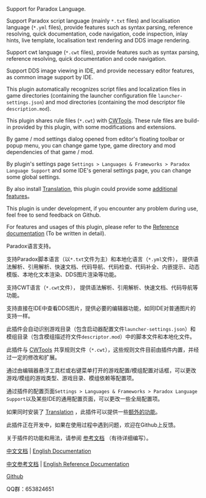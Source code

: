 <p>Support for Paradox Language.</p>
<p>Support Paradox script language (mainly <code>*.txt</code> files) and localisation language (<code>*.yml</code> files),
provide features such as syntax parsing, reference resolving, quick documentation, code navigation, code inspection,
inlay hints, live template,
localisation text rendering and DDS image rendering.</p>
<p>Support cwt language (<code>*.cwt</code> files),
provide features such as syntax parsing, reference resolving, quick documentation and code navigation.</p>
<p>Support DDS image viewing in IDE, and provide necessary editor features, as common image support by IDE.</p>
<p>This plugin automatically recognizes script files and localization files in game directories (containing the launcher configuration file <code>launcher-settings.json</code>) and mod directories (containing the mod descriptor file <code>description.mod</code>).</p>
<p>This plugin shares rule files (<code>*.cwt</code>) with <a href="https://github.com/cwtools/cwtools-vscode">CWTools</a>.
These rule files are build-in provided by this plugin, with some modifications and extensions.</p>
<p>By game / mod settings dialog opened from editor&#39;s floating toolbar or popup menu,
you can change game type, game directory and mod dependencies of that game / mod.</p>
<p>By plugin&#39;s settings page <code>Settings &gt; Languages &amp; Frameworks &gt; Paradox Language Support</code>
and some IDE&#39;s general settings page,
you can change some global settings.</p>
<p>By also install <a href="https://github.com/YiiGuxing/TranslationPlugin">Translation</a>,
this plugin could provide some <a href="https://windea.icu/Paradox-Language-Support/#/end/plugin-integration.md">additional features</a>。</p>
<p>This plugin is under development, if you encounter any problem during use, feel free to send feedback on Github.</p>
<p>For features and usages of this plugin, please refer to the <a href="https://windea.icu/Paradox-Language-Support/#/en/">Reference documentation</a> (To be written in detail).</p>

<p>Paradox语言支持。</p>
<p>支持Paradox脚本语言（以<code>*.txt</code>文件为主）和本地化语言（<code>*.yml</code>文件），
提供语法解析、引用解析、快速文档、代码导航、代码检查、代码补全、内嵌提示、动态模版、本地化文本渲染、DDS图片渲染等功能。</p>
<p>支持CWT语言（<code>*.cwt</code>文件），
提供语法解析、引用解析、快速文档、代码导航等功能。</p>
<p>支持直接在IDE中查看DDS图片，提供必要的编辑器功能，如同IDE对普通图片的支持一样。</p>
<p>此插件会自动识别游戏目录（包含启动器配置文件<code>launcher-settings.json</code>）和模组目录（包含模组描述符文件<code>descriptor.mod</code>）中的脚本文件和本地化文件。</p>
<p>此插件与 <a href="https://github.com/cwtools/cwtools-vscode">CWTools</a> 共享规则文件（<code>*.cwt</code>），这些规则文件目前由插件内置，并经过一定的修改和扩展。</p>
<p>通过由编辑器悬浮工具栏或右键菜单打开的游戏配置/模组配置对话框，可以更改游戏/模组的游戏类型、游戏目录、模组依赖等配置项。</p>
<p>通过插件的配置页面<code>Settings &gt; Languages &amp; Frameworks &gt; Paradox Language Support</code>以及某些IDE的通用配置页面，可以更改一些全局配置项。</p>
<p>如果同时安装了 <a href="https://github.com/YiiGuxing/TranslationPlugin">Translation</a> ，此插件可以提供一些<a href="https://windea.icu/Paradox-Language-Support/#/zh/plugin-integration.md">额外的功能</a>。</p>
<p>此插件正在开发中，如果在使用过程中遇到问题，欢迎在Github上反馈。</p>
<p>关于插件的功能和用法，请参阅 <a href="https://windea.icu/Paradox-Language-Support/#/zh/">参考文档</a> （有待详细编写）。</p>

<p>
  <a href="https://github.com/DragonKnightOfBreeze/Paradox-Language-Support/blob/master/README.md">中文文档</a> |
  <a href="https://github.com/DragonKnightOfBreeze/Paradox-Language-Support/blob/master/README_en.md">English Documentation</a>
</p>
<p>
  <a href="https://windea.icu/Paradox-Language-Support/#/zh/">中文参考文档</a> |
  <a href="https://windea.icu/Paradox-Language-Support/#/en/">English Reference Documentation</a>
</p>
<p>
  <a href="https://github.com/DragonKnightOfBreeze/Paradox-Language-Support">Github</a>
</p>
<p>
  QQ群：653824651
</p>